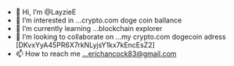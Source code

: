 - 👋 Hi, I’m @LayzieE
- 👀 I’m interested in ...crypto.com doge coin ballance
- 🌱 I’m currently learning ...blockchain explorer 
- 💞️ I’m looking to collaborate on ...my crypto.com dogecoin adress [DKvxYyA45PR6X7rkNLyjsY1kx7kEncEsZ2]
- 📫 How to reach me ...erichancock83@gmail.com

<!---
LayzieE/LayzieE is a ✨ special ✨ repository because its `README.md` (this file) appears on your GitHub profile.
You can click the Preview link to take a look at your changes.
--->
